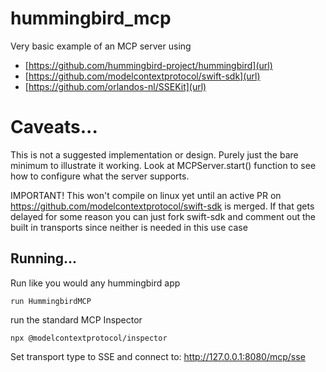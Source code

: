 # hummingbird_mcp

Very basic example of an MCP server using 

- [https://github.com/hummingbird-project/hummingbird](url)
- [https://github.com/modelcontextprotocol/swift-sdk](url)
- [https://github.com/orlandos-nl/SSEKit](url)

# Caveats...

This is not a suggested implementation or design. Purely just the bare minimum to illustrate it working. 
Look at MCPServer.start() function to see how to configure what the server supports.

IMPORTANT! This won't compile on linux yet until an active PR on https://github.com/modelcontextprotocol/swift-sdk is merged.
If that gets delayed for some reason you can just fork swift-sdk and comment out the built in transports since neither is needed
in this use case

## Running...

Run like you would any hummingbird app

``` 
run HummingbirdMCP
```

run the standard MCP Inspector
 
```
npx @modelcontextprotocol/inspector
```

Set transport type to SSE and connect to:
http://127.0.0.1:8080/mcp/sse 

